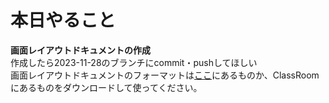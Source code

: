 # 本日やること
**画面レイアウトドキュメントの作成**<br>
作成したら2023-11-28のブランチにcommit・pushしてほしい<br>
画面レイアウトドキュメントのフォーマットは[ここ](/doc/project-proposal/画面レイアウト図)にあるものか、ClassRoomにあるものをダウンロードして使ってください。